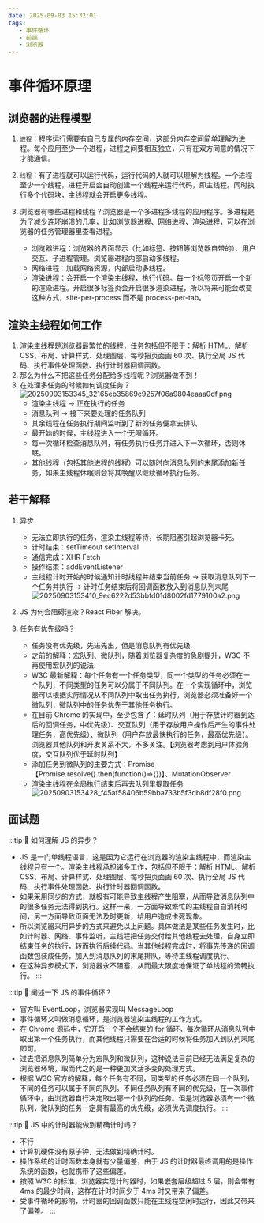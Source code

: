 ```yaml
---
date: 2025-09-03 15:32:01
tags:
   - 事件循环
   - 前端
   - 浏览器
---
```


# 事件循环原理

## 浏览器的进程模型

1. `进程`：程序运行需要有自己专属的内存空间，这部分内存空间简单理解为进程。每个应用至少一个进程，进程之间要相互独立，只有在双方同意的情况下才能通信。
2. `线程`：有了进程就可以运行代码，运行代码的人就可以理解为线程。一个进程至少一个线程，进程开启会自动创建一个线程来运行代码，即主线程。同时执行多个代码块，主线程就会开启更多线程。
3. 浏览器有哪些进程和线程？浏览器是一个多进程多线程的应用程序。多进程是为了减少连环崩溃的几率，比如浏览器进程、网络进程、渲染进程，可以在浏览器的任务管理器里查看进程。

   - 浏览器进程：浏览器的界面显示（比如标签、按钮等浏览器自带的）、用户交互、子进程管理。浏览器进程内部启动多线程。
   - 网络进程：加载网络资源，内部启动多线程。
   - 渲染进程：会开启一个渲染主线程，执行代码。每一个标签页开启一个新的渲染进程。开启很多标签页会开启很多渲染进程，所以将来可能会改变这种方式，site-per-process 而不是 process-per-tab。

## 渲染主线程如何工作

1. 渲染主线程是浏览器最繁忙的线程，任务包括但不限于：解析 HTML、解析 CSS、布局、计算样式、处理图层、每秒把页面画 60 次、执行全局 JS 代码、执行事件处理函数、执行计时器回调函数。
2. 那么为什么不把这些任务分配给多线程呢？浏览器做不到！
3. 在处理多任务的时候如何调度任务？
    ![20250903153345_32165eb35869c9257f06a9804eaaa0df.png](https://blog-1328542955.cos.ap-shanghai.myqcloud.com/20250903153345_32165eb35869c9257f06a9804eaaa0df.png)
    - 渲染主线程 → 正在执行的任务
    - 消息队列 → 接下来要处理的任务队列
    - 其余线程在任务执行期间监听到了新的任务便拿去排队
    - 最开始的时候，主线程进入一个无限循环。
    - 每一次循环检查消息队列，有任务执行任务并进入下一次循环，否则休眠。
    - 其他线程（包括其他进程的线程）可以随时向消息队列的末尾添加新任务，如果主线程休眠则会将其唤醒以继续循环执行任务。

## 若干解释

1. 异步

   - 无法立即执行的任务，渲染主线程等待，长期阻塞引起浏览器卡死。
   - 计时结束：setTimeout setInterval
   - 通信完成：XHR Fetch
   - 操作结束：addEventListener
   - 主线程计时开始的时候通知计时线程并结束当前任务 → 获取消息队列下一个任务并执行 → 计时任务结束后将回调函数放入到消息队列末尾
    ![20250903153410_9ec6222d53bbfd01d8002fd1779100a2.png](https://blog-1328542955.cos.ap-shanghai.myqcloud.com/20250903153410_9ec6222d53bbfd01d8002fd1779100a2.png)

2. JS 为何会阻碍渲染？React Fiber 解决。
3. 任务有优先级吗？

   - 任务没有优先级，先进先出，但是消息队列有优先级.
   - 之前的解释：宏队列、微队列，随着浏览器复杂度的急剧提升，W3C 不再使用宏队列的说法.
   - W3C 最新解释：每个任务有一个任务类型，同一个类型的任务必须在一个队列，不同类型的任务可以分属于不同队列。在一个实现循环中，浏览器可以根据实际情况从不同队列中取出任务执行。浏览器必须准备好一个微队列，微队列中的任务优先于其他任务执行。
   - 在目前 Chrome 的实现中，至少包含了：延时队列（用于存放计时器到达后的回调任务，中优先级）、交互队列（用于存放用户操作后产生的事件处理任务，高优先级）、微队列（用户存放最快执行的任务，最高优先级）。浏览器其他队列和开发关系不大，不多关注。【浏览器考虑到用户体验角度，交互队列优于延时队列】
   - 添加任务到微队列的主要方式：Promise【Promise.resolve().then(function()=>{})】、MutationObserver
   - 渲染主线程在全局执行结束后再去队列里提取任务
    ![20250903153428_f45af58406b59bba733b5f3db8df28f0.png](https://blog-1328542955.cos.ap-shanghai.myqcloud.com/20250903153428_f45af58406b59bba733b5f3db8df28f0.png)

## 面试题

:::tip 📌 如何理解 JS 的异步？
- JS 是一门单线程语言，这是因为它运行在浏览器的渲染主线程中，而渲染主线程只有一个。渲染主线程承担诸多工作，包括但不限于：解析 HTML、解析 CSS、布局、计算样式、处理图层、每秒把页面画 60 次、执行全局 JS 代码、执行事件处理函数、执行计时器回调函数。
- 如果采用同步的方式，就极有可能导致主线程产生阻塞，从而导致消息队列中的很多任务无法得到执行。这样一来，一方面导致繁忙的主线程白白消耗时间，另一方面导致页面无法及时更新，给用户造成卡死现象。
- 所以浏览器采用异步的方式来避免以上问题。具体做法是某些任务发生时，比如计时器、网络、事件监听，主线程把任务交付给其他线程去处理，自身立即结束任务的执行，转而执行后续代码。当其他线程完成时，将事先传递的回调函数包装成任务，加入到消息队列的末尾排队，等待主线程调度执行。
- 在这种异步模式下，浏览器永不阻塞，从而最大限度地保证了单线程的流畅执行。
:::

:::tip 📌 阐述一下 JS 的事件循环？
- 官方叫 EventLoop，浏览器实现叫 MessageLoop
- 事件循环又叫做消息循环，是浏览器渲染主线程的工作方式。
- 在 Chrome 源码中，它开启一个不会结束的 for 循环，每次循环从消息队列中取出第一个任务执行，而其他线程只需要在合适的时候将任务加入到队列末尾即可。
- 过去把消息队列简单分为宏队列和微队列，这种说法目前已经无法满足复杂的浏览器环境，取而代之的是一种更加灵活多变的处理方式。
- 根据 W3C 官方的解释，每个任务有不同，同类型的任务必须在同一个队列，不同的任务可以属于不同的队列。不同任务队列有不同的优先级，在一次事件循环中，由浏览器自行决定取出哪一个队列的任务。但是浏览器必须有一个微队列，微队列的任务一定具有最高的优先级，必须优先调度执行。
:::   

:::tip 📌 JS 中的计时器能做到精确计时吗？
- 不行
- 计算机硬件没有原子钟，无法做到精确计时。
- 操作系统的计时函数本身就有少量偏差，由于 JS 的计时器最终调用的是操作系统的函数，也就携带了这些偏差。
- 按照 W3C 的标准，浏览器实现计时器时，如果嵌套层级超过 5 层，则会带有 4ms 的最少时间，这样在计时时间少于 4ms 时又带来了偏差。
- 受事件循环的影响，计时器的回调函数只能在主线程空闲时运行，因此又带来了偏差。
:::

